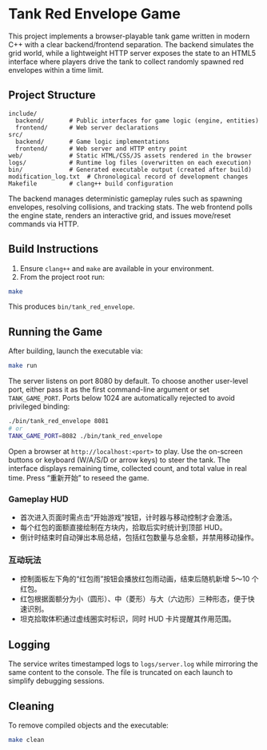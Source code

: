 # Tank Red Envelope Game

This project implements a browser-playable tank game written in modern C++ with a clear backend/frontend separation. The backend simulates the grid world, while a lightweight HTTP server exposes the state to an HTML5 interface where players drive the tank to collect randomly spawned red envelopes within a time limit.

## Project Structure

```
include/
  backend/       # Public interfaces for game logic (engine, entities)
  frontend/      # Web server declarations
src/
  backend/       # Game logic implementations
  frontend/      # Web server and HTTP entry point
web/             # Static HTML/CSS/JS assets rendered in the browser
logs/            # Runtime log files (overwritten on each execution)
bin/             # Generated executable output (created after build)
modification_log.txt  # Chronological record of development changes
Makefile         # clang++ build configuration
```

The backend manages deterministic gameplay rules such as spawning envelopes, resolving collisions, and tracking stats. The web frontend polls the engine state, renders an interactive grid, and issues move/reset commands via HTTP.

## Build Instructions

1. Ensure `clang++` and `make` are available in your environment.
2. From the project root run:

```bash
make
```

This produces `bin/tank_red_envelope`.

## Running the Game

After building, launch the executable via:

```bash
make run
```

The server listens on port 8080 by default. To choose another user-level port, either pass it as the first command-line argument or set `TANK_GAME_PORT`. Ports below 1024 are automatically rejected to avoid privileged binding:

```bash
./bin/tank_red_envelope 8081
# or
TANK_GAME_PORT=8082 ./bin/tank_red_envelope
```

Open a browser at `http://localhost:<port>` to play. Use the on-screen buttons or keyboard (W/A/S/D or arrow keys) to steer the tank. The interface displays remaining time, collected count, and total value in real time. Press “重新开始” to reseed the game.

### Gameplay HUD

- 首次进入页面时需点击“开始游戏”按钮，计时器与移动控制才会激活。
- 每个红包的面额直接绘制在方块内，拾取后实时统计到顶部 HUD。
- 倒计时结束时自动弹出本局总结，包括红包数量与总金额，并禁用移动操作。

### 互动玩法

- 控制面板左下角的“红包雨”按钮会播放红包雨动画，结束后随机新增 5～10 个红包。
- 红包根据面额分为小（圆形）、中（菱形）与大（六边形）三种形态，便于快速识别。
- 坦克拾取体积通过虚线圈实时标识，同时 HUD 卡片提醒其作用范围。

## Logging

The service writes timestamped logs to `logs/server.log` while mirroring the same content to the console. The file is truncated on each launch to simplify debugging sessions.

## Cleaning

To remove compiled objects and the executable:

```bash
make clean
```

